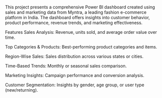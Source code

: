 This project presents a comprehensive Power BI dashboard created using sales and marketing data from Myntra, a leading fashion e-commerce platform in India. The dashboard offers insights into customer behavior, product performance, revenue trends, and marketing effectiveness.

Features
Sales Analysis: Revenue, units sold, and average order value over time.

Top Categories & Products: Best-performing product categories and items.

Region-Wise Sales: Sales distribution across various states or cities.

Time-Based Trends: Monthly or seasonal sales comparison.

Marketing Insights: Campaign performance and conversion analysis.

Customer Segmentation: Insights by gender, age group, or user type (new/returning).

